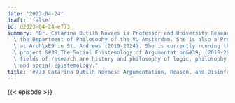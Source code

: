 ```yaml
---
date: '2023-04-24'
draft: 'false'
id: d2023-04-24-e773
summary: "Dr. Catarina Dutilh Novaes is Professor and University Research Chair at\
  \ the Department of Philosophy of the VU Amsterdam. She is also a Professorial Fellow\
  \ at Arch\xE9 in St. Andrews (2019-2024). She is currently running the ERC Consolidator\
  \ project &#39;The Social Epistemology of Argumentation&#39; (2018-2023). Her main\
  \ fields of research are history and philosophy of logic, philosophy of mathematics,\
  \ and social epistemology."
title: '#773 Catarina Dutilh Novaes: Argumentation, Reason, and Disinformation'
---
```

{{< episode >}}
